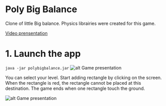Poly Big Balance
================

Clone of little Big balance.
Physics librairies were created for this game.

[Video prensentation](https://youtu.be/pj3svJjwEss)


# 1. Launch the app
```java -jar polybigbalance.jar```
![alt Game presentation](https://raw.githubusercontent.com/eadgyo/poly-bigbalance/master/img/Level0.png)

You can select your level.
Start adding rectangle by clicking on the screen. When the rectangle is red, the rectangle cannot be placed at this destination. The game ends when one rectangle touch the ground.

![alt Game presentation](https://raw.githubusercontent.com/eadgyo/poly-bigbalance/master/img/Level0-1.png)


